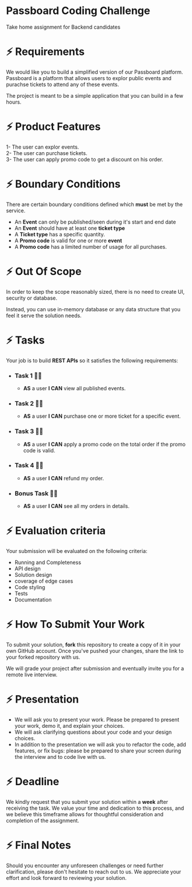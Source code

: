 
# Passboard Coding Challenge
Take home assignment for Backend candidates  

# ⚡️ Requirements
We would like you to build a simplified version of our Passboard platform. Passboard is a platform that allows users to explor public events and purachse tickets to attend any of these events.

The project is meant to be a simple application that you can build in a few hours.

# ⚡️ Product Features
1- The user can explor events.  
2- The user can purchase tickets.   
3- The user can apply promo code to get a discount on his order.

# ⚡️ Boundary Conditions
There are certain boundary conditions defined which **must** be met by the service.

- An **Event** can only be published/seen during it's start and end date
- An **Event** should have at least one **ticket type**
- A **Ticket type** has a specific quantity.
- A **Promo code** is valid for one or more **event**
- A **Promo code** has a limited number of usage for all purchases.

# ⚡️ Out Of Scope

In order to keep the scope reasonably sized, there is no need to create UI, security or database.

Instead, you can use in-memory database or any data structure that you feel it serve the solution needs.

# ⚡️ Tasks

Your job is to build **REST APIs** so it satisfies the following requirements:

*   ### Task 1 👩‍💻

    - **AS** a user **I CAN** view all published events.

*   ### Task 2 👩‍💻

    - **AS** a user **I CAN** purchase one or more ticket for a specific event.

*   ### Task 3 👩‍💻

    - **AS** a user **I CAN** apply a promo code on the total order if the promo code is valid.

*   ### Task 4 👩‍💻

    - **AS** a user **I CAN** refund my order.

*   ### Bonus Task 👩‍💻

    - **AS** a user **I CAN** see all my orders in details.

# ⚡️ Evaluation criteria

Your submission will be evaluated on the following criteria:

- Running and Completeness
- API design
- Solution design
- coverage of edge cases
- Code styling
- Tests
- Documentation

# ⚡️ How To Submit Your Work
To submit your solution, **fork** this repository to create a copy of it in your own GitHub account. Once you've pushed your changes, share the link to your forked repository with us.

We will grade your project after submission and eventually invite you for a remote live interview.

# ⚡️ Presentation
- We will ask you to present your work. Please be prepared to present your work, demo it, and explain your choices.
- We will ask clarifying questions about your code and your design choices.
- In addition to the presentation we will ask you to refactor the code, add features, or fix bugs: please be prepared to share your screen during the interview and to code live with us.


# ⚡️ Deadline
We kindly request that you submit your solution within a **week** after receiving the task. We value your time and dedication to this process, and we believe this timeframe allows for thoughtful consideration and completion of the assignment.

# ⚡️ Final Notes

Should you encounter any unforeseen challenges or need further clarification, please don't hesitate to reach out to us. We appreciate your effort and look forward to reviewing your solution.

